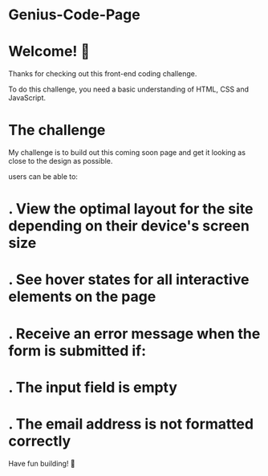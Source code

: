 # Genius-Code-Page
# Welcome! 👋

Thanks for checking out this front-end coding challenge.

To do this challenge, you need a basic understanding of HTML, CSS and JavaScript.

# The challenge
My challenge is to build out this coming soon page and get it looking as close to the design as possible.

users can be able to:

# . View the optimal layout for the site depending on their device's screen size
# . See hover states for all interactive elements on the page
# . Receive an error message when the form is submitted if:
  # . The input field is empty
  # . The email address is not formatted correctly
Have fun building! 🚀
